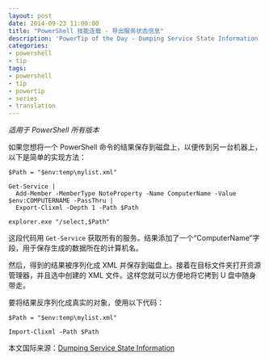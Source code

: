 ```yaml
---
layout: post
date: 2014-09-23 11:00:00
title: "PowerShell 技能连载 - 导出服务状态信息"
description: 'PowerTip of the Day - Dumping Service State Information '
categories:
- powershell
- tip
tags:
- powershell
- tip
- powertip
- series
- translation
---
```

_适用于 PowerShell 所有版本_

如果您想将一个 PowerShell 命令的结果保存到磁盘上，以便传到另一台机器上，以下是简单的实现方法：

    $Path = "$env:temp\mylist.xml"
    
    Get-Service | 
      Add-Member -MemberType NoteProperty -Name ComputerName -Value $env:COMPUTERNAME -PassThru | 
      Export-Clixml -Depth 1 -Path $Path
    
    explorer.exe "/select,$Path" 

这段代码用 `Get-Service` 获取所有的服务。结果添加了一个“ComputerName”字段，用于保存生成的数据所在的计算机名。

然后，得到的结果被序列化成 XML 并保存到磁盘上。接着在目标文件夹打开资源管理器，并且选中创建的 XML 文件。这样您就可以方便地将它拷到 U 盘中随身带走。

要将结果反序列化成真实的对象，使用以下代码：

    $Path = "$env:temp\mylist.xml"
    
    Import-Clixml -Path $Path

<!--more-->
本文国际来源：[Dumping Service State Information ](http://community.idera.com/powershell/powertips/b/tips/posts/dumping-service-state-information)
